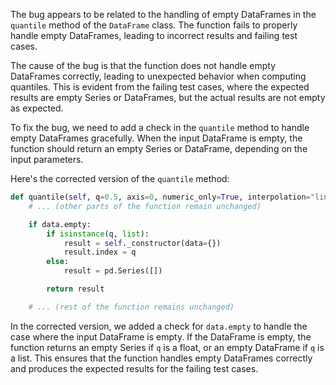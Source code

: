 The bug appears to be related to the handling of empty DataFrames in the `quantile` method of the `DataFrame` class. The function fails to properly handle empty DataFrames, leading to incorrect results and failing test cases.

The cause of the bug is that the function does not handle empty DataFrames correctly, leading to unexpected behavior when computing quantiles. This is evident from the failing test cases, where the expected results are empty Series or DataFrames, but the actual results are not empty as expected.

To fix the bug, we need to add a check in the `quantile` method to handle empty DataFrames gracefully. When the input DataFrame is empty, the function should return an empty Series or DataFrame, depending on the input parameters.

Here's the corrected version of the `quantile` method:

```python
def quantile(self, q=0.5, axis=0, numeric_only=True, interpolation="linear"):
    # ... (other parts of the function remain unchanged)

    if data.empty:
        if isinstance(q, list):
            result = self._constructor(data={})
            result.index = q
        else:
            result = pd.Series([])

        return result

    # ... (rest of the function remains unchanged)
```

In the corrected version, we added a check for `data.empty` to handle the case where the input DataFrame is empty. If the DataFrame is empty, the function returns an empty Series if `q` is a float, or an empty DataFrame if `q` is a list. This ensures that the function handles empty DataFrames correctly and produces the expected results for the failing test cases.
